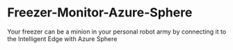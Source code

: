 # Freezer-Monitor-Azure-Sphere
Your freezer can be a minion in your personal robot army by connecting it to the Intelligent Edge with Azure Sphere

